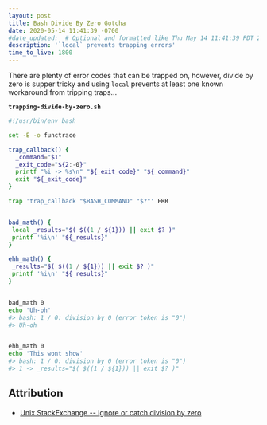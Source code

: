```yaml
---
layout: post
title: Bash Divide By Zero Gotcha
date: 2020-05-14 11:41:39 -0700
#date_updated:  # Optional and formatted like Thu May 14 11:41:39 PDT 2020 above
description: '`local` prevents trapping errors'
time_to_live: 1800
---
```




There are plenty of error codes that can be trapped on, however, divide by zero is supper tricky and using `local` prevents at least one known workaround from tripping traps...


**`trapping-divide-by-zero.sh`**


```bash
#!/usr/bin/env bash

set -E -o functrace

trap_callback() {
  _command="$1"
  _exit_code="${2:-0}"
  printf "%i -> %s\n" "${_exit_code}" "${_command}"
  exit "${_exit_code}"
}

trap 'trap_callback "$BASH_COMMAND" "$?"' ERR


bad_math() {
 local _results="$( $((1 / ${1})) || exit $? )"
 printf '%i\n' "${_results}"
}

ehh_math() {
 _results="$( $((1 / ${1})) || exit $? )"
 printf '%i\n' "${_results}"
}


bad_math 0
echo 'Uh-oh'
#> bash: 1 / 0: division by 0 (error token is "0")
#> Uh-oh


ehh_math 0
echo 'This wont show'
#> bash: 1 / 0: division by 0 (error token is "0")
#> 1 -> _results="$( $((1 / ${1})) || exit $? )"
```


## Attribution


- [Unix StackExchange -- Ignore or catch division by zero](https://unix.stackexchange.com/questions/28016/)
